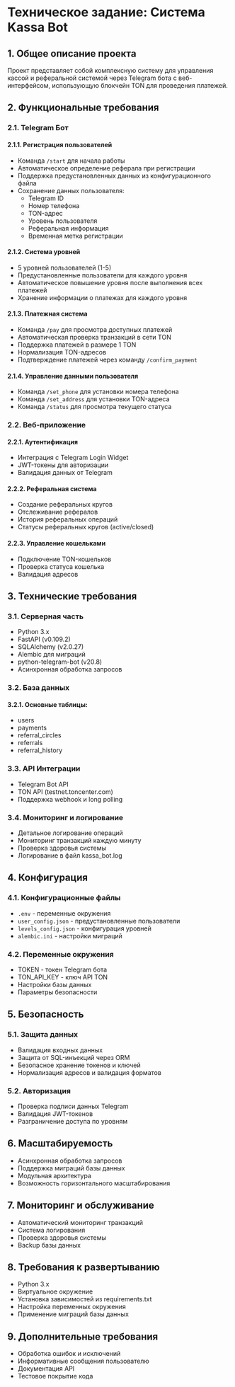 # Техническое задание: Система Kassa Bot

## 1. Общее описание проекта
Проект представляет собой комплексную систему для управления кассой и реферальной системой через Telegram бота с веб-интерфейсом, использующую блокчейн TON для проведения платежей.

## 2. Функциональные требования

### 2.1. Telegram Бот
#### 2.1.1. Регистрация пользователей
- Команда `/start` для начала работы
- Автоматическое определение реферала при регистрации
- Поддержка предустановленных данных из конфигурационного файла
- Сохранение данных пользователя:
  - Telegram ID
  - Номер телефона
  - TON-адрес
  - Уровень пользователя
  - Реферальная информация
  - Временная метка регистрации

#### 2.1.2. Система уровней
- 5 уровней пользователей (1-5)
- Предустановленные пользователи для каждого уровня
- Автоматическое повышение уровня после выполнения всех платежей
- Хранение информации о платежах для каждого уровня

#### 2.1.3. Платежная система
- Команда `/pay` для просмотра доступных платежей
- Автоматическая проверка транзакций в сети TON
- Поддержка платежей в размере 1 TON
- Нормализация TON-адресов
- Подтверждение платежей через команду `/confirm_payment`

#### 2.1.4. Управление данными пользователя
- Команда `/set_phone` для установки номера телефона
- Команда `/set_address` для установки TON-адреса
- Команда `/status` для просмотра текущего статуса

### 2.2. Веб-приложение

#### 2.2.1. Аутентификация
- Интеграция с Telegram Login Widget
- JWT-токены для авторизации
- Валидация данных от Telegram

#### 2.2.2. Реферальная система
- Создание реферальных кругов
- Отслеживание рефералов
- История реферальных операций
- Статусы реферальных кругов (active/closed)

#### 2.2.3. Управление кошельками
- Подключение TON-кошельков
- Проверка статуса кошелька
- Валидация адресов

## 3. Технические требования

### 3.1. Серверная часть
- Python 3.x
- FastAPI (v0.109.2)
- SQLAlchemy (v2.0.27)
- Alembic для миграций
- python-telegram-bot (v20.8)
- Асинхронная обработка запросов

### 3.2. База данных
#### 3.2.1. Основные таблицы:
- users
- payments
- referral_circles
- referrals
- referral_history

### 3.3. API Интеграции
- Telegram Bot API
- TON API (testnet.toncenter.com)
- Поддержка webhook и long polling

### 3.4. Мониторинг и логирование
- Детальное логирование операций
- Мониторинг транзакций каждую минуту
- Проверка здоровья системы
- Логирование в файл kassa_bot.log

## 4. Конфигурация

### 4.1. Конфигурационные файлы
- `.env` - переменные окружения
- `user_config.json` - предустановленные пользователи
- `levels_config.json` - конфигурация уровней
- `alembic.ini` - настройки миграций

### 4.2. Переменные окружения
- TOKEN - токен Telegram бота
- TON_API_KEY - ключ API TON
- Настройки базы данных
- Параметры безопасности

## 5. Безопасность

### 5.1. Защита данных
- Валидация входных данных
- Защита от SQL-инъекций через ORM
- Безопасное хранение токенов и ключей
- Нормализация адресов и валидация форматов

### 5.2. Авторизация
- Проверка подписи данных Telegram
- Валидация JWT-токенов
- Разграничение доступа по уровням

## 6. Масштабируемость
- Асинхронная обработка запросов
- Поддержка миграций базы данных
- Модульная архитектура
- Возможность горизонтального масштабирования

## 7. Мониторинг и обслуживание
- Автоматический мониторинг транзакций
- Система логирования
- Проверка здоровья системы
- Backup базы данных

## 8. Требования к развертыванию
- Python 3.x
- Виртуальное окружение
- Установка зависимостей из requirements.txt
- Настройка переменных окружения
- Применение миграций базы данных

## 9. Дополнительные требования
- Обработка ошибок и исключений
- Информативные сообщения пользователю
- Документация API
- Тестовое покрытие кода 